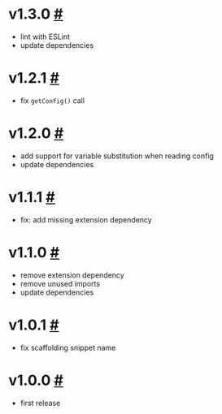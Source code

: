 # v1.3.0 [#](https://github.com/idleberg/vscode-bridlensis/releases/tag/1.3.0)

- lint with ESLint
- update dependencies

# v1.2.1 [#](https://github.com/idleberg/vscode-bridlensis/releases/tag/1.2.1)

- fix `getConfig()` call

# v1.2.0 [#](https://github.com/idleberg/vscode-bridlensis/releases/tag/1.2.0)

- add support for variable substitution when reading config
- update dependencies

# v1.1.1 [#](https://github.com/idleberg/vscode-bridlensis/releases/tag/1.1.1)

- fix: add missing extension dependency

# v1.1.0 [#](https://github.com/idleberg/vscode-bridlensis/releases/tag/1.1.0)

- remove extension dependency
- remove unused imports
- update dependencies

# v1.0.1 [#](https://github.com/idleberg/vscode-bridlensis/releases/tag/1.0.1)

- fix scaffolding snippet name

# v1.0.0 [#](https://github.com/idleberg/vscode-bridlensis/releases/tag/1.0.0)

- first release
